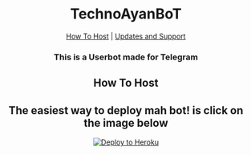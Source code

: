 <h1 align="center">TechnoAyanBoT</h1>
<p align="center"><a href="#how-to-host">How To Host</a> | <a href="#updates-and-support">Updates and Support</a> </p>
<h3 align="center">This is a Userbot made for Telegram</h3>
<h2 align="center">How To Host</h2>
<h2 align="center">The easiest way to deploy mah bot! is click on the image below</h2>
<p align="center"><a href="https://heroku.com/deploy?template=https://github.com/TechnoAyanOfficial/TechnoayanBot"> <img src="https://telegra.ph/file/0da24bb89545bc2331e0e.png" alt="Deploy to Heroku" /></a></p>

